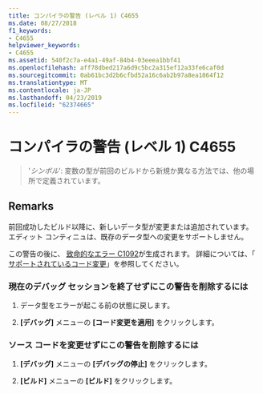 ```yaml
---
title: コンパイラの警告 (レベル 1) C4655
ms.date: 08/27/2018
f1_keywords:
- C4655
helpviewer_keywords:
- C4655
ms.assetid: 540f2c7a-e4a1-49af-84b4-03eeea1bbf41
ms.openlocfilehash: aff78dbed217a6d9c5bc2a315ef12a33fe6caf0d
ms.sourcegitcommit: 0ab61bc3d2b6cfbd52a16c6ab2b97a8ea1864f12
ms.translationtype: MT
ms.contentlocale: ja-JP
ms.lasthandoff: 04/23/2019
ms.locfileid: "62374665"
---
```

# <a name="compiler-warning-level-1-c4655"></a>コンパイラの警告 (レベル 1) C4655

> '*シンボル*': 変数の型が前回のビルドから新規か異なる方法では、他の場所で定義されています。

## <a name="remarks"></a>Remarks

前回成功したビルド以降に、新しいデータ型が変更または追加されています。 エディット コンティニュは、既存のデータ型への変更をサポートしません。

この警告の後に、 [致命的なエラー C1092](../../error-messages/compiler-errors-1/fatal-error-c1092.md)が生成されます。 詳細については、「 [サポートされているコード変更](/visualstudio/debugger/supported-code-changes-cpp)」を参照してください。

### <a name="to-remove-this-warning-without-ending-the-current-debug-session"></a>現在のデバッグ セッションを終了せずにこの警告を削除するには

1. データ型をエラーが起こる前の状態に戻します。

2. **[デバッグ]** メニューの **[コード変更を適用]** をクリックします。

### <a name="to-remove-this-warning-without-changing-your-source-code"></a>ソース コードを変更せずにこの警告を削除するには

1. **[デバッグ]** メニューの **[デバッグの停止]** をクリックします。

2. **[ビルド]** メニューの **[ビルド]** をクリックします。